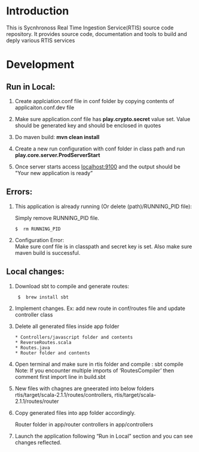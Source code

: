 # Introduction

This is Sycnhronoss Real Time Ingestion Service(RTIS) source code
repository. It provides source code, documentation and tools to build
and deply various RTIS services

#   Development



##  Run in Local:

 1. Create applciation.conf file in conf folder by copying contents of
    applicaiton.conf.dev file
 2. Make sure application.conf file has **play.crypto.secret** value set. 
    Value should be generated key and should be enclosed in quotes
 3. Do maven build: **mvn clean install**
 4. Create a new run configuration with conf folder in class path and run
    **play.core.server.ProdServerStart**
    
 5. Once server starts access [localhost:9100](http://localhost:9100) and
    the output should be "Your new application is ready”




    
## Errors:
 
 1. This application is already running (Or delete (path)/RUNNING_PID file):
    
    Simply remove RUNNING_PID file. 
    
      ``` $  rm RUNNING_PID ```


    
 2. Configuration Error:  
    Make sure conf file is in classpath and secret key is set. 
    Also make sure maven build is successful.



    
    
 
## Local changes:
 
 1. Download sbt to compile and generate routes:
     
      ```  $  brew install sbt ```


 2. Implement changes. 
    Ex: add new route in conf/routes file and update controller class
 3. Delete all generated files inside app folder
 
		* Controllers/javascript folder and contents
		* ReverseRoutes.scala
		* Routes.java
		* Router folder and contents

 4. Open terminal and make sure in rtis folder and compile : sbt compile  
	 Note: If you encounter multiple imports of ‘RoutesCompiler’ 
	 then comment first import line in build.sbt
 
 5. New files with chagnes are gneerated into below folders 
      rtis/target/scala-2.1.1/routes/controllers, 
      rtis/target/scala-2.1.1/routes/router  
      
 6. Copy generated files into app folder accordingly.
 
    Router folder in app/router
    controllers in app/controllers
 
 
 7. Launch the application following “Run in Local” section and you can see changes reflected.
 
 
 
		

